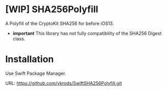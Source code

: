 # [WIP] SHA256Polyfill

A Polyfill of the CryptoKit SHA256 for before iOS13.

* **important** This library has not fully compatibility of the SHA256 Digest class.

# Installation

Use Swift Package Manager.

URL: https://github.com/ykrods/SwiftSHA256Polyfill.git
